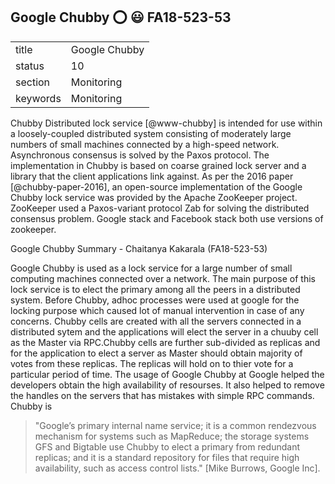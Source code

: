 ## Google Chubby :o: :smiley: FA18-523-53


|          |                   |
| -------- | ----------------- |
| title    | Google Chubby     | 
| status   | 10                |
| section  | Monitoring        |
| keywords | Monitoring        |



Chubby Distributed lock service [@www-chubby] is intended for use
within a loosely-coupled distributed system consisting of moderately
large numbers of small machines connected by a high-speed
network. Asynchronous consensus is solved by the Paxos protocol. The
implementation in Chubby is based on coarse grained lock server and a
library that the client applications link against.  As per the 2016
paper [@chubby-paper-2016], an open-source implementation of the
Google Chubby lock service was provided by the Apache ZooKeeper
project. ZooKeeper used a Paxos-variant protocol Zab for solving the
distributed consensus problem.  Google stack and Facebook stack both
use versions of zookeeper.
     
Google Chubby Summary - Chaitanya Kakarala (FA18-523-53)

Google Chubby is used as a lock service for a large number of small computing 
machines connected over a network. The main purpose of this lock service is to 
elect the primary among all the peers in a distributed system. Before Chubby, adhoc processes
were used at google for the locking purpose which caused lot of manual intervention in case of any concerns.
Chubby cells are created with all the servers connected in a distributed sytem and the applications
will elect the server in a chuuby cell as the Master via RPC.Chubby cells are further sub-divided as replicas and 
for the application to elect a server as Master should obtain majority of votes from these replicas. The replicas will
hold on to thier vote for a particular period of time. The usage of Google Chubby at Google helped the developers 
obtain the high availability of resourses. It also helped to remove the handles on the servers that has mistakes 
with simple RPC commands.
Chubby is

> "Google’s primary internal name service; it is a common rendezvous mechanism for systems
> such as MapReduce; the storage systems GFS and Bigtable use Chubby to elect a primary from redundant
> replicas; and it is a standard repository for files that require high availability, such as access control lists."
> [Mike Burrows, Google Inc].


